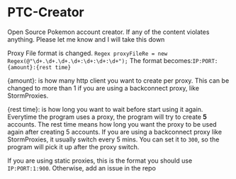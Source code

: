 # PTC-Creator
Open Source Pokemon account creator. If any of the content violates anything. Please let me know and I will take this down

Proxy File format is changed.
```Regex proxyFileRe = new Regex(@"\d+.\d+.\d+.\d+:\d+:\d+:\d+");```
The format becomes:`IP:PORT:{amount}:{rest time}`

{amount}: is how many http client you want to create per proxy. This can be changed to more than 1 if you are using a backconnect proxy, like StormProxies.

{rest time}: is how long you want to wait before start using it again. Everytime the program uses a proxy, the program will try to create **5** accounts. The rest time means how long you want the proxy to be used again after creating 5 accounts. If you are using a backconnect proxy like StormProxies, it usually switch every 5 mins. You can set it to `300`, so the program will pick it up after the proxy switch.

If you are using static proxies, this is the format you should use `IP:PORT:1:900`. Otherwise, add an issue in the repo


